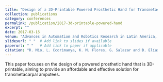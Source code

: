 ```yaml
---
title: "Design of a 3D-Printable Powered Prosthetic Hand for Transmetacarpal Amputees"
collection: publications
category: conferences
permalink: /publication/2017-3d-printable-powered-hand
excerpt: ""
date: 2017-03-15
venue: "Advances in Automation and Robotics Research in Latin America, Lecture Notes in Networks and Systems, Springer International Publishing AG"
slidesurl: " "  # Add link to slides if available
paperurl: " "   # Add link to paper if applicable
citation: "R. Mio, L. Ccorimanya, K. M. Flores, G. Salazar and D. Elías, “Design of a 3D-Printable Powered Prosthetic Hand for Transmetacarpal Amputees,” in Advances in Automation and Robotics Research in Latin America, vol. Lecture Notes in Networks and Systems 13, Springer International Publishing AG, 2017, pp. 83-96."
---
```

This paper focuses on the design of a powered prosthetic hand that is 3D-printable, aiming to provide an affordable and effective solution for transmetacarpal amputees.